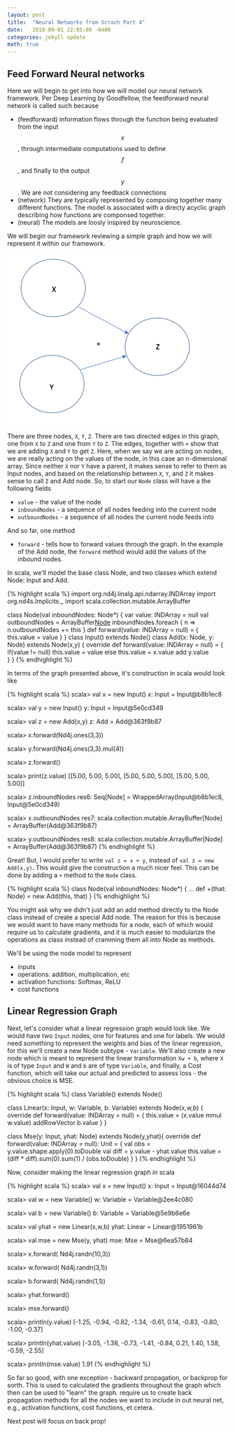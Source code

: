 ```yaml
---
layout: post
title:  "Neural Networks from Scrach Part 4"
date:   2018-09-01 22:05:00 -0400
categories: jekyll update
math: true
---
```


## Feed Forward Neural networks

Here we will begin to get into how we will model our neural network framework.  Per Deep Learning by Goodfellow, the feedforward neural network is called such because

* (feedforward) information flows through the function being evaluated from the input $$x$$, through intermediate computations used to define $$f$$, and finally to the output $$y$$.  We are not considering any feedback connections
* (network) They are typically represented by composing together many different functions.  The model is associated with a directy acyclic graph describing how functions are componsed together.
* (neural) The models are loosly inspired by neuroscience.

We will begin our framework reviewing a simple graph and how we will represent it within our framework.  

![add](/assets/add.png)

There are three nodes, `X`, `Y`, `Z`.  There are two directed edges in this graph, one from `X` to `Z` and one from `Y` to `Z`.  The edges, together with `+` show that we are adding `X` and `Y` to get `Z`.  Here, when we say we are acting on nodes, we are really acting on the values of the node, in this case an n-dimensional array.  Since neither `X` nor `Y` have a parent, it makes sense to refer to them as Input nodes, and based on the relationship between `X`, `Y`, and `Z` it makes sense to call `Z` and Add node.  So, to start our `Node` class will have a the following fields
* `value` - the value of the node
* `inboundNodes` - a sequence of all nodes feeding into the current node
* `outboundNodes` - a sequence of all nodes the current node feeds into

And so far, one method
* `forward` - tells how to forward values through the graph.  In the example of the Add node, the `forward` method would add the values of the inbound nodes.

In scala, we'll model the base class Node, and two classes which extend Node: Input and Add.  

{% highlight scala %}
import org.nd4j.linalg.api.ndarray.INDArray
import org.nd4s.Implicits._
import scala.collection.mutable.ArrayBuffer

class Node(val inboundNodes: Node*) {
  var value: INDArray = null
  val outboundNodes = ArrayBuffer[Node]()
  inboundNodes.foreach { n => n.outboundNodes += this }
  def forward(value: INDArray = null) = {
    this.value = value
  }
}
class Input() extends Node()
class Add(x: Node, y: Node) extends Node(x,y) {
  override def forward(value: INDArray = null) = {
    if(value != null) this.value = value
    else this.value = x.value add y.value  
  }
}
{% endhighlight %}

In terms of the graph presented above, it's construction in scala would look like

{% highlight scala %}
scala> val x = new Input()
x: Input = Input@b8b1ec8

scala> val y = new Input()
y: Input = Input@5e0cd349

scala> val z = new Add(x,y)
z: Add = Add@363f9b87

scala> x.forward(Nd4j.ones(3,3))

scala> y.forward(Nd4j.ones(3,3).mul(4))

scala> z.forward()

scala> print(z.value)
[[5.00, 5.00, 5.00],
 [5.00, 5.00, 5.00],
 [5.00, 5.00, 5.00]]

scala> z.inboundNodes
res6: Seq[Node] = WrappedArray(Input@b8b1ec8, Input@5e0cd349)

scala> x.outboundNodes
res7: scala.collection.mutable.ArrayBuffer[Node] = ArrayBuffer(Add@363f9b87)

scala> y.outboundNodes
res8: scala.collection.mutable.ArrayBuffer[Node] = ArrayBuffer(Add@363f9b87)
{% endhighlight %}

Great! But, I would prefer to write `val z = x + y`, instead of `val z = new Add(x,y)`.  This would give the construction a much nicer feel.  This can be done by adding a `+` method to the `Node` class.

{% highlight scala %}
class Node(val inboundNodes: Node*) {
  ...
  def +(that: Node) = new Add(this, that)
}
{% endhighlight %}

You might ask why we didn't just add an add method directly to the Node class instead of create a special Add node.  The reason for this is because we would want to have many methods for a node, each of which would require us to calculate gradients, and it is much easier to modularize the operations as class instead of cramming them all into Node as methods.  

We'll be using the node model to represent

* inputs
* operations: addition, multiplication, etc
* activation functions: Softmax, ReLU
* cost functions


## Linear Regression Graph

Next, let's consider what a linear regression graph would look like.  We would have two `Input` nodes, one for features and one for labels.  We would need something to represent the weights and bias of the linear regression, for this we'll create a new Node subtype - `Variable`. We'll also create a new node which is meant to represent the linear transformation `Xw + b`, where `X` is of type `Input` and `W` and `b` are of type `Variable`, and finally, a Cost function, which will take our actual and predicted to assess loss - the obvious choice is MSE.   

{% highlight scala %}
class Variable() extends Node()

class Linear(x: Input, w: Variable, b: Variable) extends Node(x,w,b) {
  override def forward(value: INDArray = null) = {
    this.value = (x.value mmul w.value) addRowVector b.value
  }
}

class Mse(y: Input, yhat: Node) extends Node(y,yhat){
  override def forward(value: INDArray = null): Unit = {
    val obs = y.value.shape.apply(0).toDouble
    val diff = y.value - yhat.value
    this.value = (diff * diff).sum(0).sum(1) / (obs.toDouble)
  }
}
{% endhighlight %}

Now, consider making the linear regression graph in scala

{% highlight scala %}
scala> val x = new Input()
x: Input = Input@16044d74

scala> val w = new Variable()
w: Variable = Variable@2ee4c080

scala> val b = new Variable()
b: Variable = Variable@5e9b6e6e

scala> val yhat = new Linear(x,w,b)
yhat: Linear = Linear@1951961b

scala> val mse = new Mse(y, yhat)
mse: Mse = Mse@6ea57b84

scala> x.forward( Nd4j.randn(10,3))

scala> w.forward( Nd4j.randn(3,1))

scala> b.forward( Nd4j.randn(1,1))

scala> yhat.forward()

scala> mse.forward()

scala> println(y.value)
[-1.25, -0.94, -0.82, -1.34, -0.61, 0.14, -0.83, -0.80, -1.00, -0.37]

scala> println(yhat.value)
[-3.05, -1.38, -0.73, -1.41, -0.84, 0.21, 1.40, 1.58, -0.59, -2.55]

scala> println(mse.value)
1.91
{% endhighlight %}

So far so good, with one exception - backward propagation, or backprop for sorth.  This is used to calculated the gradients throughout the graph which then can be used to "learn" the graph.   require us to create back propagation methods for all the nodes we want to include in out neural net, e.g., activation functions, cost functions, et cetera.  

Next post will focus on back prop!
